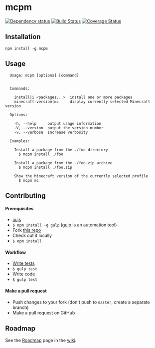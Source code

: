 # mcpm

[![Dependency status](https://img.shields.io/david/mcpm/mcpm.svg?style=flat)](https://david-dm.org/mcpm/mcpm)
[![Build Status](https://img.shields.io/travis/mcpm/mcpm.svg?style=flat&branch=master)](https://travis-ci.org/mcpm/mcpm)
[![Coverage Status](https://img.shields.io/coveralls/mcpm/mcpm.svg)](https://coveralls.io/github/mcpm/mcpm?branch=master)

## Installation

    npm install -g mcpm

## Usage

```Text
  Usage: mcpm [options] [command]


  Commands:

    install|i <packages...>  install one or more packages
    minecraft-version|mc     display currently selected Minecraft version

  Options:

    -h, --help     output usage information
    -V, --version  output the version number
    -v, --verbose  Increase verbosity

  Examples:

    Install a package from the ./foo directory
      $ mcpm install ./foo

    Install a package from the ./foo.zip archive
      $ mcpm install ./foo.zip

    Show the Minecraft version of the currently selected profile
      $ mcpm mc
```

## Contributing

#### Prerequisites

- [io.js](https://iojs.org)
- `$ npm install -g gulp` ([gulp](http://gulpjs.com/) is an automation tool)
- Fork [this repo](https://github.com/mcpm/mcpm)
- Check out it locally
- `$ npm install`

#### Workflow

- [Write tests](https://en.wikipedia.org/wiki/Test-driven_development)
- `$ gulp test`
- Write code
- `$ gulp test`

#### Make a pull request

- Push changes to your fork (don't push to `master`, create a separate branch)
- Make a pull request on GitHub

## Roadmap

See the [Roadmap](https://github.com/mcpm/mcpm/wiki/Roadmap) page in the [wiki](https://github.com/mcpm/mcpm/wiki).
